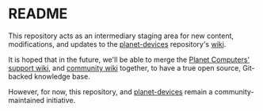 # README

This repository acts as an intermediary staging area for new content, modifications, and updates to the [planet-devices][] repository's [wiki][community-wiki].

It is hoped that in the future, we'll be able to merge the [Planet Computers' support wiki][support-wiki], and [community wiki][community-wiki] together, to have a true open source, Git-backed knowledge base.

However, for now, this repository, and [planet-devices][] remain a community-maintained initiative.

[planet-devices]: https://github.com/shymega/planet-devices
[community-wiki]: https://github.com/shymega/planet-devices/wiki
[support-wiki]: https://support.planetcom.co.uk
